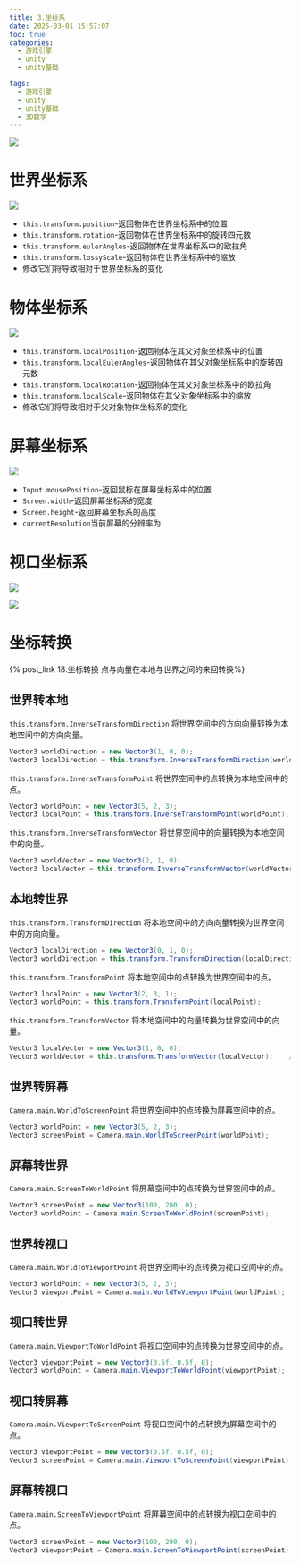 ```yaml
---
title: 3.坐标系
date: 2025-03-01 15:57:07
toc: true
categories:
  - 游戏引擎
  - unity
  - unity基础

tags:
  - 游戏引擎
  - unity
  - unity基础
  - 3D数学
---
```


![](3.坐标系/file-20250301160938092.png)

# 世界坐标系

![](3.坐标系/file-20250301155758132.png)
- `this.transform.position`-返回物体在世界坐标系中的位置
- `this.transform.rotation`-返回物体在世界坐标系中的旋转四元数
- `this.transform.eulerAngles`-返回物体在世界坐标系中的欧拉角
- `this.transform.lossyScale`-返回物体在世界坐标系中的缩放
- 修改它们将导致相对于世界坐标系的变化

# 物体坐标系
![](3.坐标系/file-20250301155814045.png)
- `this.transform.localPosition`-返回物体在其父对象坐标系中的位置
- `this.transform.localEulerAngles`-返回物体在其父对象坐标系中的旋转四元数
- `this.transform.localRotation`-返回物体在其父对象坐标系中的欧拉角
- `this.transform.localScale`-返回物体在其父对象坐标系中的缩放
- 修改它们将导致相对于父对象物体坐标系的变化

# 屏幕坐标系
![](3.坐标系/file-20250301155843741.png)
- `Input.mousePosition`-返回鼠标在屏幕坐标系中的位置
- `Screen.width`-返回屏幕坐标系的宽度
- `Screen.height`-返回屏幕坐标系的高度
- `currentResolution`当前屏幕的分辨率为

# 视口坐标系
![](3.坐标系/file-20250301155903740.png)

![](3.坐标系/file-20250301161722119.png)

# 坐标转换
{% post_link 18.坐标转换 点与向量在本地与世界之间的来回转换%}
## 世界转本地

`this.transform.InverseTransformDirection` 将世界空间中的方向向量转换为本地空间中的方向向量。
```cs
Vector3 worldDirection = new Vector3(1, 0, 0);
Vector3 localDirection = this.transform.InverseTransformDirection(worldDirection);    // (不受缩放影响
```

`this.transform.InverseTransformPoint` 将世界空间中的点转换为本地空间中的点。
```cs
Vector3 worldPoint = new Vector3(5, 2, 3);
Vector3 localPoint = this.transform.InverseTransformPoint(worldPoint);
```

`this.transform.InverseTransformVector` 将世界空间中的向量转换为本地空间中的向量。
```cs
Vector3 worldVector = new Vector3(2, 1, 0);
Vector3 localVector = this.transform.InverseTransformVector(worldVector);     // (受缩放影响
```


## 本地转世界
`this.transform.TransformDirection` 将本地空间中的方向向量转换为世界空间中的方向向量。
```cs
Vector3 localDirection = new Vector3(0, 1, 0);
Vector3 worldDirection = this.transform.TransformDirection(localDirection);// (不受缩放影响
```

`this.transform.TransformPoint` 将本地空间中的点转换为世界空间中的点。
```cs
Vector3 localPoint = new Vector3(2, 3, 1);
Vector3 worldPoint = this.transform.TransformPoint(localPoint);
```

`this.transform.TransformVector` 将本地空间中的向量转换为世界空间中的向量。
```cs
Vector3 localVector = new Vector3(1, 0, 0);
Vector3 worldVector = this.transform.TransformVector(localVector);    // (受缩放影响
```


## 世界转屏幕
`Camera.main.WorldToScreenPoint` 将世界空间中的点转换为屏幕空间中的点。
```cs
Vector3 worldPoint = new Vector3(5, 2, 3);
Vector3 screenPoint = Camera.main.WorldToScreenPoint(worldPoint);
```

## 屏幕转世界
`Camera.main.ScreenToWorldPoint` 将屏幕空间中的点转换为世界空间中的点。
```cs
Vector3 screenPoint = new Vector3(100, 200, 0);
Vector3 worldPoint = Camera.main.ScreenToWorldPoint(screenPoint);
```

## 世界转视口
`Camera.main.WorldToViewportPoint` 将世界空间中的点转换为视口空间中的点。
```cs
Vector3 worldPoint = new Vector3(5, 2, 3);
Vector3 viewportPoint = Camera.main.WorldToViewportPoint(worldPoint);
```

## 视口转世界
`Camera.main.ViewportToWorldPoint` 将视口空间中的点转换为世界空间中的点。
```cs
Vector3 viewportPoint = new Vector3(0.5f, 0.5f, 0);
Vector3 worldPoint = Camera.main.ViewportToWorldPoint(viewportPoint);
```

## 视口转屏幕
`Camera.main.ViewportToScreenPoint` 将视口空间中的点转换为屏幕空间中的点。
```cs
Vector3 viewportPoint = new Vector3(0.5f, 0.5f, 0);
Vector3 screenPoint = Camera.main.ViewportToScreenPoint(viewportPoint);
```

## 屏幕转视口
`Camera.main.ScreenToViewportPoint` 将屏幕空间中的点转换为视口空间中的点。
```cs
Vector3 screenPoint = new Vector3(100, 200, 0);
Vector3 viewportPoint = Camera.main.ScreenToViewportPoint(screenPoint);
```